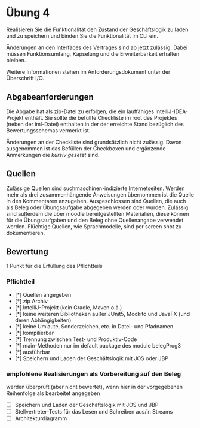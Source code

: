 # Übung 4
Realisieren Sie die Funktionalität den Zustand der Geschäftslogik zu laden und zu speichern und binden Sie die Funktionalität im CLI ein.

Änderungen an den Interfaces des Vertrages sind ab jetzt zulässig. Dabei müssen Funktionsumfang, Kapselung und die Erweiterbarkeit erhalten bleiben.

Weitere Informationen stehen im Anforderungsdokument unter der Überschrift I/O.

## Abgabeanforderungen
Die Abgabe hat als zip-Datei zu erfolgen, die ein lauffähiges IntelliJ-IDEA-Projekt enthält. Sie sollte die befüllte Checkliste im root des Projektes (neben der iml-Datei) enthalten in der der erreichte Stand bezüglich des Bewertungsschemas vermerkt ist.

Änderungen an der Checkliste sind grundsätzlich nicht zulässig. Davon ausgenommen ist das Befüllen der Checkboxen und ergänzende Anmerkungen die _kursiv gesetzt_ sind.

## Quellen
Zulässige Quellen sind suchmaschinen-indizierte Internetseiten. Werden mehr als drei zusammenhängende Anweisungen übernommen ist die Quelle in den Kommentaren anzugeben. Ausgeschlossen sind Quellen, die auch als Beleg oder Übungsaufgabe abgegeben werden oder wurden. Zulässig sind außerdem die über moodle bereitgestellten Materialien, diese können für die Übungsaufgaben und den Beleg ohne Quellenangabe verwendet werden.
Flüchtige Quellen, wie Sprachmodelle, sind per screen shot zu dokumentieren.

## Bewertung
1 Punkt für die Erfüllung des Pflichtteils

### Pflichtteil
- [*] Quellen angegeben
- [*] zip Archiv
- [*] IntelliJ-Projekt (kein Gradle, Maven o.ä.)
- [*] keine weiteren Bibliotheken außer JUnit5, Mockito und JavaFX (und 
  deren Abhängigkeiten)
- [*] keine Umlaute, Sonderzeichen, etc. in Datei- und Pfadnamen
- [*] kompilierbar
- [*] Trennung zwischen Test- und Produktiv-Code
- [*] main-Methoden nur im default package des module belegProg3
- [*] ausführbar
- [*] Speichern und Laden der Geschäftslogik mit JOS oder JBP

### empfohlene Realisierungen als Vorbereitung auf den Beleg
werden überprüft (aber nicht bewertet), wenn hier in der vorgegebenen Reihenfolge als bearbeitet angegeben

- [ ] Speichern und Laden der Geschäftslogik mit JOS und JBP
- [ ] Stellvertreter-Tests für das Lesen und Schreiben aus/in Streams
- [ ] Architekturdiagramm

